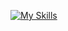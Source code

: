 
[![My Skills](https://skillicons.dev/icons?i=java,spring,cs,css,html,unity,js)](https://skillicons.dev)
